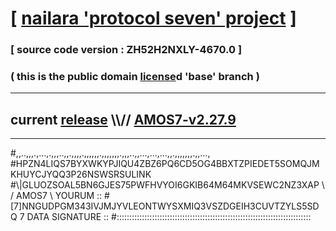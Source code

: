 
# [ [nailara 'protocol seven' project](http://nailara.network/) ]

### [ source code version : ZH52H2NXLY-4670.0 ]

### ( this is the public domain [license](../license)d 'base' branch )
---
## current [release](https://github.com/nailara-technologies/protocol-7/releases) \\\\// [AMOS7-v2.27.9](https://github.com/nailara-technologies/protocol-7/releases/tag/AMOS7-v2.27.9)
---

#,,..,,,.,...,.,,,..,,.,,,,.,,,,,,.,,,,,,,.,,,..,,...,...,...,,.,,,,,,,.,,...,
#HPZN4LIQS7BYXWKYPJIQU4ZBZ6PQ6CD5OG4BBXTZPIEDET5SOMQJMKHUYCJYQQ3P26NSWSRSULINK
#\\\|GLUOZSOAL5BN6GJES75PWFHVYOI6GKIB64M64MKVSEWC2NZ3XAP \ / AMOS7 \ YOURUM ::
#\[7]NNGUDPGM343IVJMJYVLEONTWYSXMIQ3VSZDGEIH3CUVTZYLS5SDQ 7  DATA SIGNATURE ::
#:::::::::::::::::::::::::::::::::::::::::::::::::::::::::::::::::::::::::::::

